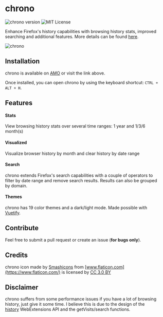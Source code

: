 # chrono

![chrono version](https://img.shields.io/badge/version-1.1.2-brightgreen.svg)
![MIT License](https://img.shields.io/badge/license-MIT-blue.svg)

Enhance Firefox's history capabilities with browsing history stats, improved searching and additional features. More details can be found [here](https://sereneblue.github.io/chrono).

![chrono](https://sereneblue.github.io/chrono/images/calendar.png)

## Installation

chrono is available on [AMO](https://addons.mozilla.org/firefox/addon/chrono-ext) or visit the link above.

Once installed, you can open chrono by using the keyboard shortcut: `CTRL + ALT + H`.

## Features

#### Stats

View browsing history stats over several time ranges: 1 year and 1/3/6 month(s)

#### Visualized

Visualize browser history by month and clear history by date range

#### Search

chrono extends Firefox's search capabilities with a couple of operators to filter by date range and remove search results. Results can also be grouped by domain.

#### Themes

chrono has 19 color themes and a dark/light mode. Made possible with [Vuetify](https://github.com/vuetifyjs/vuetify).

## Contribute

Feel free to submit a pull request or create an issue (**for bugs only**).

## Credits

chrono icon made by [Smashicons](https://www.flaticon.com/authors/smashicons) from [www.flaticon.com](https://www.flaticon.com/) is licensed by [CC 3.0 BY](http://creativecommons.org/licenses/by/3.0/")

## Disclaimer

chrono suffers from some performance issues if you have a lot of browsing history, just give it some time. I believe this is due to the design of the [history](https://developer.mozilla.org/en-US/docs/Mozilla/Add-ons/WebExtensions/API/history) WebExtensions API and the getVisits/search functions.
